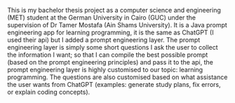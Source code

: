 This is my bachelor thesis project as a computer science and engineering (MET) student at the German University in Cairo (GUC) under the supervision of Dr Tamer Mostafa (Ain Shams University). It is a Java prompt engineering app for learning programming, it is the same as ChatGPT (I used their api) but I added a prompt engineering layer. The prompt engineering layer is simply some short questions I ask the user to collect the information I want; so that I can compile the best possible prompt (based on the prompt engineering principles) and pass it to the api, the prompt engineering layer is highly customised to our topic: learning programming. The questions are also customised based on what assistance the user wants from ChatGPT (examples: generate study plans, fix errors, or explain coding concepts).
